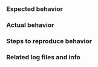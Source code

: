 ### Expected behavior

### Actual behavior

### Steps to reproduce behavior

### Related log files and info
